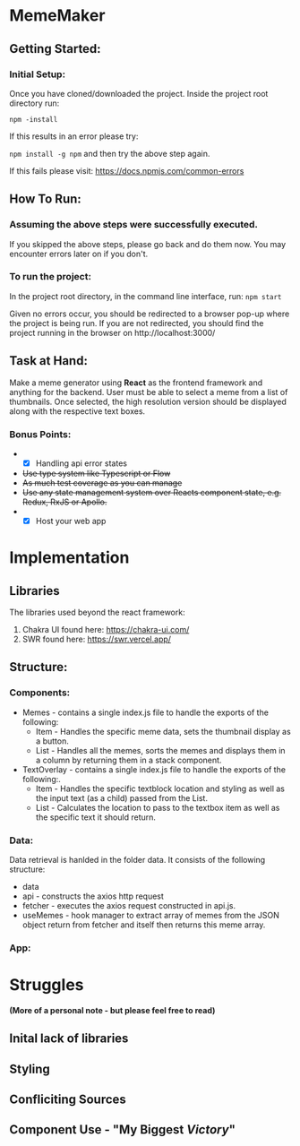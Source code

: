 # MemeMaker
## Getting Started:
### Initial Setup:
Once you have cloned/downloaded the project. Inside the project root directory run:

`npm -install`  

If this results in an error please try:

`npm install -g npm`  and then try the above step again.

If this fails please visit:
https://docs.npmjs.com/common-errors

## How To Run:
### Assuming the above steps were successfully executed.
If you skipped the above steps, please go back and do them now.
You may encounter errors later on if you don't.

### To run the project:
In the project root directory, in the command line interface, run:
`npm start`

Given no errors occur, you should be redirected to a browser pop-up where the project
is being run.
If you are not redirected, you should find the project running in the browser on http://localhost:3000/

## Task at Hand:
Make a meme generator using **React** as the frontend framework and anything for the backend.
User must be able to select a meme from a list of thumbnails.
Once selected, the high resolution version should be displayed along with the respective text boxes.

### Bonus Points:
* - [x] Handling api error states  
* ~~Use type system like Typescript or Flow~~
* ~~As much test coverage as you can manage~~
* ~~Use any state management system over Reacts component state, e.g. Redux, RxJS or Apollo.~~
* - [x] Host your web app

# Implementation
## Libraries
The libraries used beyond the react framework:
1. Chakra UI found here: https://chakra-ui.com/
2. SWR found here: https://swr.vercel.app/

## Structure:
### Components:
* Memes - contains a single index.js file to handle the exports of the following:
  * Item - Handles the specific meme data, sets the thumbnail display as a button.
  * List - Handles all the memes, sorts the memes and displays them in a column by returning them in a stack component.
* TextOverlay - contains a single index.js file to handle the exports of the following:.
  * Item - Handles the specific textblock location and styling as well as the input text (as a child) passed from the List.
  * List - Calculates the location to pass to the textbox item as well as the specific text it should return.
 ### Data:
Data retrieval is hanlded in the folder data.
It consists of the following structure:
* data
 * api - constructs the axios http request
 * fetcher - executes the axios request constructed in api.js.
 * useMemes - hook manager to extract array of memes from the JSON object return from fetcher and itself then returns this meme array.

### App:
  

# Struggles 
#### (More of a personal note - but please feel free to read)
## Inital lack of libraries

## Styling

## Confliciting Sources

## Component Use - "My Biggest *Victory*"

